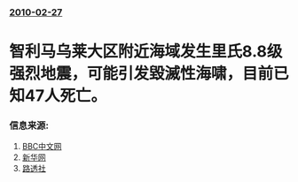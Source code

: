 ### [2010-02-27](/news/2010/02/27/index.md)

##### 
#  智利马乌莱大区附近海域发生里氏8.8级强烈地震，可能引发毀滅性海啸，目前已知47人死亡。




### 信息来源:

1. [BBC中文网](http://www.bbc.co.uk/zhongwen/simp/world/2010/02/100227_chile_quake.shtml)
2. [新华网](http://news.xinhuanet.com/world/2010-02/27/content_13063147.htm)
3. [路透社](http://www.reuters.com/article/idUSTRE61Q0S920100227)
